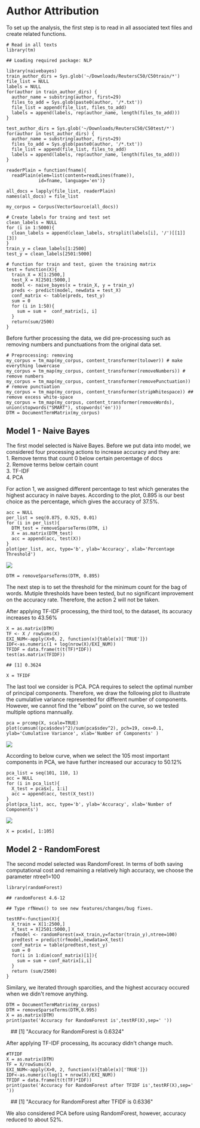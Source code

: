Author Attribution
====================

To set up the analysis, the first step is to read in all associated text
files and create related functions.

    # Read in all texts
    library(tm)

    ## Loading required package: NLP

    library(naivebayes)
    train_author_dirs = Sys.glob('~/Downloads/ReutersC50/C50train/*')
    file_list = NULL
    labels = NULL
    for(author in train_author_dirs) {
      author_name = substring(author, first=29)
      files_to_add = Sys.glob(paste0(author, '/*.txt'))
      file_list = append(file_list, files_to_add)
      labels = append(labels, rep(author_name, length(files_to_add)))
    }

    test_author_dirs = Sys.glob('~/Downloads/ReutersC50/C50test/*')
    for(author in test_author_dirs) {
      author_name = substring(author, first=29)
      files_to_add = Sys.glob(paste0(author, '/*.txt'))
      file_list = append(file_list, files_to_add)
      labels = append(labels, rep(author_name, length(files_to_add)))
    }

    readerPlain = function(fname){
      readPlain(elem=list(content=readLines(fname)), 
                id=fname, language='en')}

    all_docs = lapply(file_list, readerPlain)
    names(all_docs) = file_list

    my_corpus = Corpus(VectorSource(all_docs))

    # Create labels for traing and test set
    clean_labels = NULL
    for (i in 1:5000){
      clean_labels = append(clean_labels, strsplit(labels[i], '/')[[1]][3])
    }
    train_y = clean_labels[1:2500]
    test_y = clean_labels[2501:5000]

    # function for train and test, given the training matrix
    test = function(X){
      train_X = X[1:2500,]
      test_X = X[2501:5000,]
      model <- naive_bayes(x = train_X, y = train_y)
      preds <- predict(model, newdata = test_X)
      conf_matrix <- table(preds, test_y)
      sum = 0
      for (i in 1:50){
        sum = sum +  conf_matrix[i, i]
      }
      return(sum/2500)
    }

Before further processing the data, we did pre-processing such as
removing numbers and punctuations from the original data set.

    # Preprocessing: removing
    my_corpus = tm_map(my_corpus, content_transformer(tolower)) # make everything lowercase
    my_corpus = tm_map(my_corpus, content_transformer(removeNumbers)) # remove numbers
    my_corpus = tm_map(my_corpus, content_transformer(removePunctuation)) # remove punctuation
    my_corpus = tm_map(my_corpus, content_transformer(stripWhitespace)) ## remove excess white-space
    my_corpus = tm_map(my_corpus, content_transformer(removeWords), union(stopwords("SMART"), stopwords('en')))
    DTM = DocumentTermMatrix(my_corpus)

Model 1 - Naive Bayes
---------------------

The first model selected is Naive Bayes. Before we put data into model,
we considered four processing actions to increase accuracy and they
are:<br/> 1. Remove terms that count 0 below certain percentage of
docs<br/> 2. Remove terms below certain count<br/> 3. TF-IDF <br/> 4.
PCA <br/>

For action 1, we assigned different percentage to test which generates
the highest accuracy in naive bayes. According to the plot, 0.895 is our
best choice as the percentage, which gives the accuracy of 37.5%.

    acc = NULL
    per_list = seq(0.875, 0.925, 0.01)
    for (i in per_list){
      DTM_test = removeSparseTerms(DTM, i)
      X = as.matrix(DTM_test)
      acc = append(acc, test(X))
    }
    plot(per_list, acc, type='b', ylab='Accuracy', xlab='Percentage Threshold')

![](AuthorAttrition_Bruce_files/figure-markdown_strict/test_term_percentage-1.png)

    DTM = removeSparseTerms(DTM, 0.895)

The next step is to set the threshold for the minimum count for the bag
of words. Mutiple thresholds have been tested, but no significant
improvement on the accuracy rate. Therefore, the action 2 will not be
taken.

After applying TF-IDF processing, the third tool, to the dataset, its
accuracy increases to 43.56%

    X = as.matrix(DTM)
    TF <- X / rowSums(X)
    EXI_NUM<-apply(X>0, 2, function(x){table(x)['TRUE']})
    IDF<-as.numeric(1 + log(nrow(X)/EXI_NUM))
    TFIDF = data.frame(t(t(TF)*IDF))
    test(as.matrix(TFIDF))

    ## [1] 0.3624

    X = TFIDF

The last tool we consider is PCA. PCA requires to select the optimal
number of principal components. Therefore, we draw the following plot to
illustrate the cumulative variance represented for different number of
components. However, we cannot find the "elbow" point on the curve, so
we tested multiple options mannually.

    pca = prcomp(X, scale=TRUE)
    plot(cumsum((pca$sdev)^2)/sum(pca$sdev^2), pch=19, cex=0.1, ylab='Cumulative Variance', xlab='Number of Components' )

![](AuthorAttrition_Bruce_files/figure-markdown_strict/PCA-1.png)

According to below curve, when we select the 105 most important
components in PCA, we have further increased our accuracy to 50.12%

    pca_list = seq(101, 110, 1)
    acc = NULL
    for (i in pca_list){
      X_test = pca$x[, 1:i]
      acc = append(acc, test(X_test))
    }
    plot(pca_list, acc, type='b', ylab='Accuracy', xlab='Number of Components')

![](AuthorAttrition_Bruce_files/figure-markdown_strict/pca_-1.png)

    X = pca$x[, 1:105]
    

Model 2 - RandomForest
---------------------

The second model selected was RandomForest. In terms of both saving
computational cost and remaining a relatively high accuracy, we choose
the parameter ntree1=100

    library(randomForest)

    ## randomForest 4.6-12

    ## Type rfNews() to see new features/changes/bug fixes.

    testRF<-function(X){
      X_train = X[1:2500,]
      X_test = X[2501:5000,]
      rfmodel <- randomForest(x=X_train,y=factor(train_y),ntree=100)
      predtest = predict(rfmodel,newdata=X_test)
      conf_matrix = table(predtest,test_y)
      sum = 0
      for(i in 1:dim(conf_matrix)[1]){
        sum = sum + conf_matrix[i,i]
      }
      return (sum/2500)
    }


Similary, we iterated through sparcities, and the highest accuracy
occured when we didn't remove anything.

    DTM = DocumentTermMatrix(my_corpus)
    DTM = removeSparseTerms(DTM,0.995)
    X = as.matrix(DTM)
    print(paste('Accuracy for RandomForest is',testRF(X),sep=' '))

    ## [1] "Accuracy for RandomForest is 0.6324"

After applying TF-IDF processing, its accuracy didn't change much.

    #TFIDF
    X = as.matrix(DTM)
    TF = X/rowSums(X)
    EXI_NUM<-apply(X>0, 2, function(x){table(x)['TRUE']})
    IDF<-as.numeric(log(1 + nrow(X)/EXI_NUM))
    TFIDF = data.frame(t(t(TF)*IDF))
    print(paste('Accuracy for RandomForest after TFIDF is',testRF(X),sep=' '))

    ## [1] "Accuracy for RandomForest after TFIDF is 0.6336"

We also considered PCA before using RandomForest, however, accuracy reduced to about 52%.
